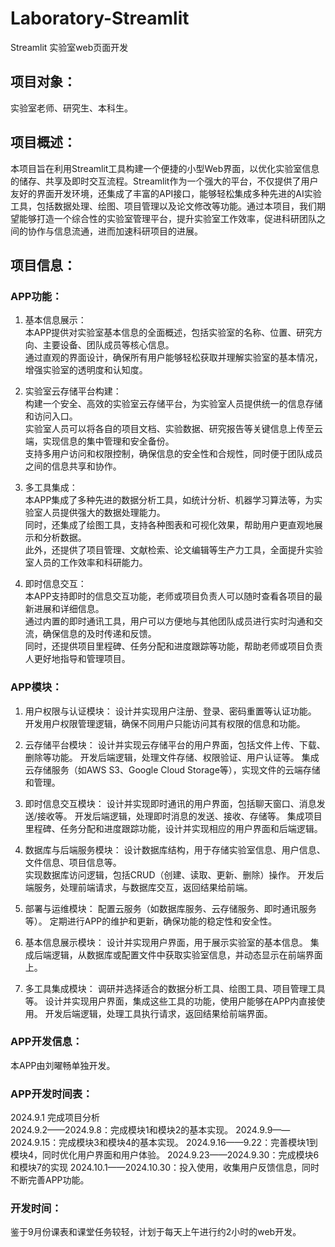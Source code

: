 # Laboratory-Streamlit
Streamlit 实验室web页面开发

## 项目对象：
实验室老师、研究生、本科生。

## 项目概述：
本项目旨在利用Streamlit工具构建一个便捷的小型Web界面，以优化实验室信息的储存、共享及即时交互流程。Streamlit作为一个强大的平台，不仅提供了用户友好的界面开发环境，还集成了丰富的API接口，能够轻松集成多种先进的AI实验工具，包括数据处理、绘图、项目管理以及论文修改等功能。通过本项目，我们期望能够打造一个综合性的实验室管理平台，提升实验室工作效率，促进科研团队之间的协作与信息流通，进而加速科研项目的进展。

## 项目信息：
### APP功能：
1. 基本信息展示：  
本APP提供对实验室基本信息的全面概述，包括实验室的名称、位置、研究方向、主要设备、团队成员等核心信息。   
通过直观的界面设计，确保所有用户能够轻松获取并理解实验室的基本情况，增强实验室的透明度和认知度。  

2. 实验室云存储平台构建：  
构建一个安全、高效的实验室云存储平台，为实验室人员提供统一的信息存储和访问入口。  
实验室人员可以将各自的项目文档、实验数据、研究报告等关键信息上传至云端，实现信息的集中管理和安全备份。  
支持多用户访问和权限控制，确保信息的安全性和合规性，同时便于团队成员之间的信息共享和协作。  

3. 多工具集成：  
本APP集成了多种先进的数据分析工具，如统计分析、机器学习算法等，为实验室人员提供强大的数据处理能力。    
同时，还集成了绘图工具，支持各种图表和可视化效果，帮助用户更直观地展示和分析数据。  
此外，还提供了项目管理、文献检索、论文编辑等生产力工具，全面提升实验室人员的工作效率和科研能力。  

4. 即时信息交互：  
本APP支持即时的信息交互功能，老师或项目负责人可以随时查看各项目的最新进展和详细信息。  
通过内置的即时通讯工具，用户可以方便地与其他团队成员进行实时沟通和交流，确保信息的及时传递和反馈。  
同时，还提供项目里程碑、任务分配和进度跟踪等功能，帮助老师或项目负责人更好地指导和管理项目。  

### APP模块：
1. 用户权限与认证模块：
设计并实现用户注册、登录、密码重置等认证功能。
开发用户权限管理逻辑，确保不同用户只能访问其有权限的信息和功能。

2. 云存储平台模块：
设计并实现云存储平台的用户界面，包括文件上传、下载、删除等功能。
开发后端逻辑，处理文件存储、权限验证、用户认证等。
集成云存储服务（如AWS S3、Google Cloud Storage等），实现文件的云端存储和管理。

3. 即时信息交互模块：
设计并实现即时通讯的用户界面，包括聊天窗口、消息发送/接收等。
开发后端逻辑，处理即时消息的发送、接收、存储等。
集成项目里程碑、任务分配和进度跟踪功能，设计并实现相应的用户界面和后端逻辑。

4. 数据库与后端服务模块：
设计数据库结构，用于存储实验室信息、用户信息、文件信息、项目信息等。   
实现数据库访问逻辑，包括CRUD（创建、读取、更新、删除）操作。
开发后端服务，处理前端请求，与数据库交互，返回结果给前端。

5. 部署与运维模块：
配置云服务（如数据库服务、云存储服务、即时通讯服务等）。
定期进行APP的维护和更新，确保功能的稳定性和安全性。

6. 基本信息展示模块：
设计并实现用户界面，用于展示实验室的基本信息。
集成后端逻辑，从数据库或配置文件中获取实验室信息，并动态显示在前端界面上。

7. 多工具集成模块：
调研并选择适合的数据分析工具、绘图工具、项目管理工具等。
设计并实现用户界面，集成这些工具的功能，使用户能够在APP内直接使用。
开发后端逻辑，处理工具执行请求，返回结果给前端界面。


### APP开发信息：
本APP由刘曜畅单独开发。

### APP开发时间表：
2024.9.1 完成项目分析  
2024.9.2——2024.9.8：完成模块1和模块2的基本实现。
2024.9.9——2024.9.15：完成模块3和模块4的基本实现。
2024.9.16——9.22：完善模块1到模块4，同时优化用户界面和用户体验。
2024.9.23——2024.9.30：完成模块6和模块7的实现
2024.10.1——2024.10.30：投入使用，收集用户反馈信息，同时不断完善APP功能。

### 开发时间：
鉴于9月份课表和课堂任务较轻，计划于每天上午进行约2小时的web开发。
